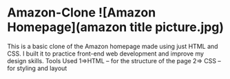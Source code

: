 # Amazon-Clone ![Amazon Homepage](amazon title picture.jpg)

This is a basic clone of the Amazon homepage made using just HTML and CSS. I built it to practice front-end web development and improve my design skills. Tools Used 1=>HTML – for the structure of the page 2=> CSS – for styling and layout
